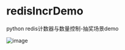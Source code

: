 # redisIncrDemo
python redis计数器与数量控制-抽奖场景demo

![image](https://github.com/pmhgo/redisIncrDemo/blob/master/demo%E7%9A%84%E5%B9%B6%E5%8F%91%E6%B5%8B%E8%AF%95%E7%BB%93%E6%9E%9C.png)
